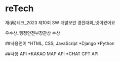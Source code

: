 # reTech
재(再)테크_2023 제10회 SW 개발보안 경진대회_넷이왔어요  

우수상_행정안전부장관상 수상  

##사용언어
*HTML, CSS, JavaScript
*Django
*Python  

##사용 API
*KAKAO MAP API
*CHAT GPT API
